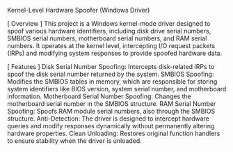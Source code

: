 Kernel-Level Hardware Spoofer (Windows Driver)

[ Overview ]
This project is a Windows kernel-mode driver designed to spoof various hardware identifiers, including disk drive serial numbers, SMBIOS serial numbers, motherboard serial numbers, and RAM serial numbers. It operates at the kernel level, intercepting I/O request packets (IRPs) and modifying system responses to provide spoofed hardware data.

[ Features ]
Disk Serial Number Spoofing: Intercepts disk-related IRPs to spoof the disk serial number returned by the system.
SMBIOS Spoofing: Modifies the SMBIOS tables in memory, which are responsible for storing system identifiers like BIOS version, system serial number, and motherboard information.
Motherboard Serial Number Spoofing: Changes the motherboard serial number in the SMBIOS structure.
RAM Serial Number Spoofing: Spoofs RAM module serial numbers, also through the SMBIOS structure.
Anti-Detection: The driver is designed to intercept hardware queries and modify responses dynamically without permanently altering hardware properties.
Clean Unloading: Restores original function handlers to ensure stability when the driver is unloaded.
